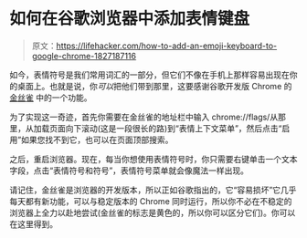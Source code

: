 # 如何在谷歌浏览器中添加表情键盘

> 原文：<https://lifehacker.com/how-to-add-an-emoji-keyboard-to-google-chrome-1827187116>

如今，表情符号是我们常用词汇的一部分，但它们不像在手机上那样容易出现在你的桌面上。也就是说，你*可以*把他们带到那里，这要感谢谷歌开发版 Chrome 的 [金丝雀](https://www.google.com/chrome/browser/canary.html) 中的一个功能。



为了实现这一奇迹，首先你需要在金丝雀的地址栏中输入 chrome://flags/从那里，从加载页面向下滚动(这是一段很长的路)到“表情上下文菜单”，然后点击“启用”如果您找不到它，也可以在页面顶部搜索。

之后，重启浏览器。现在，每当你想使用表情符号时，你只需要右键单击一个文本字段，点击“表情符号和符号”，表情符号菜单就会像魔法一样出现。

请记住，金丝雀是浏览器的开发版本，所以正如谷歌指出的，它“容易损坏”它几乎每天都有新功能，可以与稳定版本的 Chrome 同时运行，所以你不必在不稳定的浏览器上全力以赴地尝试(金丝雀的标志是黄色的，所以你可以区分它们)。你可以在这里得到。